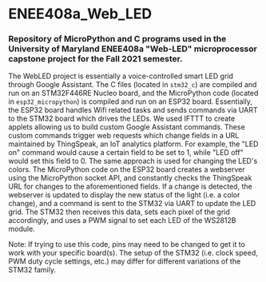 # ENEE408a_Web_LED
### Repository of MicroPython and C programs used in the University of Maryland ENEE408a "Web-LED" microprocessor capstone project for the Fall 2021 semester.

The WebLED project is essentially a voice-controlled smart LED grid through Google Assistant. The C files (located in `stm32_c`) are compiled and run on an STM32F446RE Nucleo board, and the MicroPython code (located in `esp32_micropython`) is compiled and run on an ESP32 board. Essentially, the ESP32 board handles Wifi related tasks and sends commands via UART to the STM32 board which drives the LEDs. We used IFTTT to create applets allowing us to build custom Google Assistant commands. These custom commands trigger web requests which change fields in a URL maintained by ThingSpeak, an IoT analytics platform. For example, the "LED on" command would cause a certain field to be set to 1, while "LED off" would set this field to 0. The same approach is used for changing the LED's colors. The MicroPython code on the ESP32 board creates a webserver using the MicroPython socket API, and constantly checks the ThingSpeak URL for changes to the aforementioned fields. If a change is detected, the webserver is updated to display the new status of the light (i.e. a color change), and a command is sent to the STM32 via UART to update the LED grid. The STM32 then receives this data, sets each pixel of the grid accordingly, and uses a PWM signal to set each LED of the WS2812B module. 

Note: If trying to use this code, pins may need to be changed to get it to work with your specific board(s). The setup of the STM32 (i.e. clock speed, PWM duty cycle settings, etc.) may differ for different variations of the STM32 family. 
